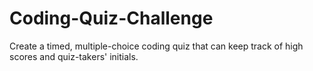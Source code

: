 # Coding-Quiz-Challenge
Create a timed, multiple-choice coding quiz that can keep track of high scores and quiz-takers' initials.
